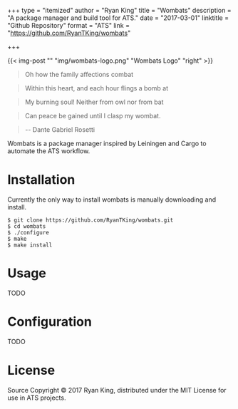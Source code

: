 +++
type = "itemized"
author = "Ryan King"
title = "Wombats"
description = "A package manager and build tool for ATS."
date = "2017-03-01"
linktitle = "Github Repository"
format = "ATS"
link = "https://github.com/RyanTKing/wombats"

+++

{{< img-post "" "img/wombats-logo.png" "Wombats Logo" "right" >}}

> Oh how the family affections combat

> Within this heart, and each hour flings a bomb at

> My burning soul! Neither from owl nor from bat

> Can peace be gained until I clasp my wombat.

> -- Dante Gabriel Rosetti

Wombats is a package manager inspired by Leiningen and Cargo to automate the ATS workflow.

# Installation

Currently the only way to install wombats is manually downloading and install.

    $ git clone https://github.com/RyanTKing/wombats.git
    $ cd wombats
    $ ./configure
    $ make
    $ make install

# Usage

TODO

# Configuration

TODO

# License

Source Copyright &copy; 2017 Ryan King, distributed under the MIT License for use in ATS projects.
